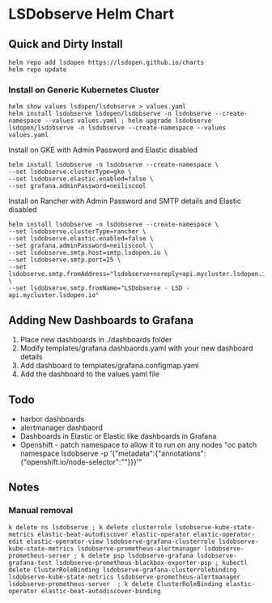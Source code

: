 # LSDobserve Helm Chart

## Quick and Dirty Install

```
helm repo add lsdopen https://lsdopen.github.io/charts
helm repo update
```

### Install on Generic Kubernetes Cluster

```
helm show values lsdopen/lsdobserve > values.yaml
helm install lsdobserve lsdopen/lsdobserve -n lsdobserve --create-namespace --values values.yaml ; helm upgrade lsdobserve lsdopen/lsdobserve -n lsdobserve --create-namespace --values values.yaml
```

Install on GKE with Admin Password and Elastic disabled
```
helm install lsdobserve -n lsdobserve --create-namespace \
--set lsdobserve.clusterType=gke \
--set lsdobserve.elastic.enabled=false \
--set grafana.adminPassword=neiliscool
```

Install on Rancher with Admin Password and SMTP details and Elastic disabled
```
helm install lsdobserve -n lsdobserve --create-namespace \
--set lsdobserve.clusterType=rancher \
--set lsdobserve.elastic.enabled=false \
--set grafana.adminPassword=neiliscool \
--set lsdobserve.smtp.host=smtp.lsdopen.io \
--set lsdobserve.smtp.port=25 \
--set lsdobserve.smtp.fromAddress="lsdobserve+noreply+api.mycluster.lsdopen.io@lsdopen.io" \
--set lsdobserve.smtp.fromName="LSDobserve - LSD - api.mycluster.lsdopen.io"
```

## Adding New Dashboards to Grafana

1. Place new dashboards in ./dashboards folder
2. Modify templates/grafana.dashbaords.yaml with your new dashboard details
3. Add dashboard to templates/grafana.configmap.yaml
4. Add the dashboard to the values.yaml file


## Todo
- harbor dashboards
- alertmanager dashbaord
- Dashboards in Elastic or Elastic like dashboards in Grafana
- Openshift - patch namespace to allow it to run on any nodes "oc patch namespace lsdobserve -p '{"metadata":{"annotations":{"openshift.io/node-selector":""}}}'"

## Notes

### Manual removal

```
k delete ns lsdobserve ; k delete clusterrole lsdobserve-kube-state-metrics elastic-beat-autodiscover elastic-operator elastic-operator-edit elastic-operator-view lsdobserve-grafana-clusterrole lsdobserve-kube-state-metrics lsdobserve-prometheus-alertmanager lsdobserve-prometheus-server ; k delete psp lsdobserve-grafana lsdobserve-grafana-test lsdobserve-prometheus-blackbox-exporter-psp ; kubectl delete ClusterRoleBinding lsdobserve-grafana-clusterrolebinding lsdobserve-kube-state-metrics lsdobserve-prometheus-alertmanager lsdobserve-prometheus-server  ; k delete ClusterRoleBinding elastic-operator elastic-beat-autodiscover-binding
```
